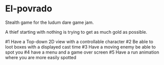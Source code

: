 # El-povrado

Stealth game for the ludum dare game jam.

A thief starting with nothing is trying to get as much gold as possible.


#1 Have a Top-down 2D view with a controllable character
#2 Be able to loot boxes with a displayed cast time
#3 Have a moving enemy be able to spot you
#4 have a menu and a game over screen
#5 Have a run animation where you are more easily spotted
